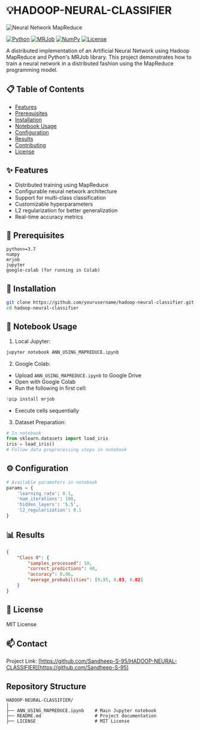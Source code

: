 # 💡HADOOP-NEURAL-CLASSIFIER 
![Neural Network MapReduce](https://github.com/Sandheep-S-95)

[![Python](https://img.shields.io/badge/Python-3.7%2B-blue.svg)](https://www.python.org/downloads/) [![MRJob](https://img.shields.io/badge/MRJob-0.7.4-green.svg)](https://mrjob.readthedocs.io/) [![NumPy](https://img.shields.io/badge/NumPy-1.21%2B-orange.svg)](https://numpy.org/) [![License](https://img.shields.io/badge/License-MIT-yellow.svg)](LICENSE)

A distributed implementation of an Artificial Neural Network using Hadoop MapReduce and Python's MRJob library. This project demonstrates how to train a neural network in a distributed fashion using the MapReduce programming model.

## 📋 Table of Contents
- [Features](#features)
- [Prerequisites](#prerequisites)
- [Installation](#installation)
- [Notebook Usage](#notebook-usage)
- [Configuration](#configuration)
- [Results](#results)
- [Contributing](#contributing)
- [License](#license)

## ✨ Features
- Distributed training using MapReduce
- Configurable neural network architecture
- Support for multi-class classification
- Customizable hyperparameters
- L2 regularization for better generalization
- Real-time accuracy metrics

## 🔧 Prerequisites
```
python>=3.7
numpy
mrjob
jupyter
google-colab (for running in Colab)
```

## 🚀 Installation
```bash
git clone https://github.com/yourusername/hadoop-neural-classifier.git
cd hadoop-neural-classifier
```

## 📘 Notebook Usage
1. Local Jupyter:
```bash
jupyter notebook ANN_USING_MAPREDUCE.ipynb
```

2. Google Colab:
- Upload `ANN_USING_MAPREDUCE.ipynb` to Google Drive
- Open with Google Colab
- Run the following in first cell:
```python
!pip install mrjob
```
- Execute cells sequentially

3. Dataset Preparation:
```python
# In notebook
from sklearn.datasets import load_iris
iris = load_iris()
# Follow data preprocessing steps in notebook
```

## ⚙️ Configuration
```python
# Available parameters in notebook
params = {
    'learning_rate': 0.1,
    'num_iterations': 100,
    'hidden_layers': '5,5',
    'l2_regularization': 0.1
}
```

## 📊 Results
```json
{
    "Class 0": {
        "samples_processed": 50,
        "correct_predictions": 48,
        "accuracy": 0.96,
        "average_probabilities": [0.95, 0.03, 0.02]
    }
}
```


## 📄 License
MIT License

## 📫 Contact
Project Link: [https://github.com/Sandheep-S-95/HADOOP-NEURAL-CLASSIFIER](https://github.com/Sandheep-S-95)

## Repository Structure
```
HADOOP-NEURAL-CLASSIFIER/
│
├── ANN_USING_MAPREDUCE.ipynb    # Main Jupyter notebook
├── README.md                    # Project documentation
├── LICENSE                      # MIT License
```
